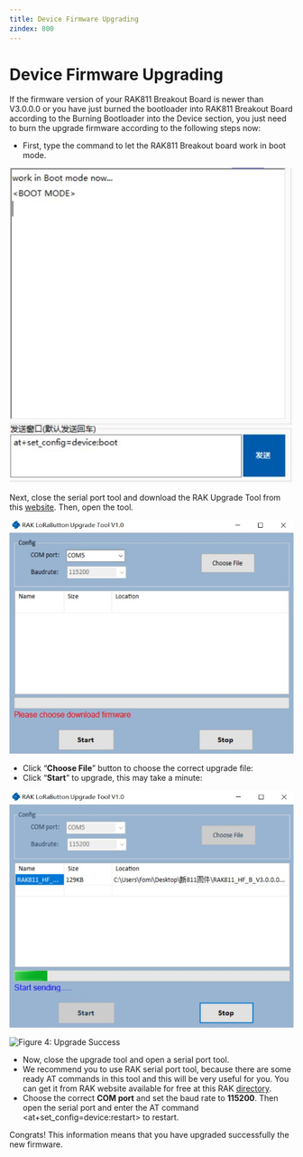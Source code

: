 ```yaml
---
title: Device Firmware Upgrading
zindex: 800
---
```


# Device Firmware Upgrading

If the firmware version of your RAK811 Breakout Board is newer than V3.0.0.0 or you have just burned the bootloader into RAK811 Breakout Board according to the Burning Bootloader into the Device section, you just need to burn the upgrade firmware according to the following steps now:

* First, type the command to let the RAK811 Breakout board work in boot mode.

![Figure 1: Boot Mode](images/firmwarebootmode.jpg)

Next, close the serial port tool and download the RAK Upgrade Tool from this [website](https://www.rakwireless.com/en/download/LoRa/RAK612-LoRaButton). Then, open the tool.
 
![Figure 2: File Choosing](images/filechoosing.jpg)

* Click “**Choose File**” button to choose the correct upgrade file:
* Click “**Start**” to upgrade, this may take a minute:

![Figure 3: Upgrade Start](images/start.jpg)

![Figure 4: Upgrade Success](upgradesuccess.jpg)

* Now, close the upgrade tool and open a serial port tool.
* We recommend you to use RAK serial port tool, because there are some ready AT commands in this tool and this will be very useful for you. You can get it from RAK website available for free at this RAK [directory](http://docs.rakwireless.com/en/LoRa/RAK811/Tools/RAK_SERIAL_PORT_TOOL_V1.%202.1.zip).
* Choose the correct **COM port** and set the baud rate to **115200**. Then open the serial port and enter the AT command <at+set_config=device:restart> to restart.


Congrats! This information means that you have upgraded successfully the new firmware.